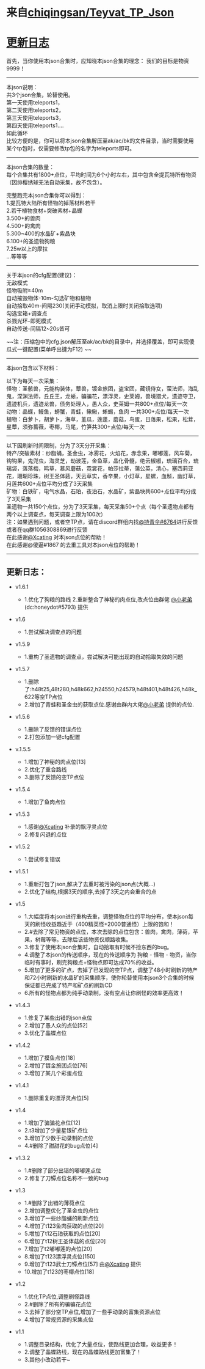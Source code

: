 # 来自[chiqingsan/Teyvat_TP_Json](https://github.com/chiqingsan/Teyvat_TP_Json)

# [更新日志](#更新日志)

首先，当你使用本json合集时，应知晓本json合集的理念：
我们的目标是物资9999！

---
本json说明：   
共3个json合集，轮替使用。   
第一天使用teleports1，   
第二天使用teleports2，   
第三天使用teleports3，   
第四天使用teleports1....   
如此循环   
比较方便的是，你可以将本json合集解压至ak/ac/bk的文件目录，当时需要使用某个tp包时，仅需要修改tp包的名字为teleports即可。

---
本json合集的数量：   
每个合集共有1800+点位，平均时间为6个小时左右，其中包含全提瓦特所有物资（因绯樱绣球无法自动采集，故不包含）。   

完整跑完本json合集你可以得到：   
1.提瓦特大陆所有怪物的掉落材料若干   
2.若干植物食材+突破素材+晶蝶   
3.500+的兽肉   
4.500+的禽肉   
5.300~400的水晶矿+紫晶块   
6.100+的圣遗物狗粮   
7.25w以上的摩拉   
...等等等  

---
关于本json的cfg配置(建议)：   
无敌模式   
怪物吸附≥40m   
自动摧毁物体-10m-勾选矿物和植物   
自动拾取40m-间隔230(关闭手动模拟，取消上限时关闭拾取选项)   
勾选宝箱+调查点   
杀戮光环-即死模式   
自动传送-间隔12~20s皆可   

~~注：压缩包中的cfg.json解压至ak/ac/bk的目录中，并选择覆盖，即可实现傻瓜式一键配置(菜单呼出键为F12)   ~~

---
本json包含以下材料：   

以下为每天一次采集：   
怪物：圣骸兽，元能构装体，蕈兽，镀金旅团，盗宝团，藏镜侍女，萤法师，海乱鬼，深渊法师，丘丘王，龙蜥，骗骗花，漂浮灵，史莱姆，兽境猎犬，遗迹守卫，遗迹机兵，遗迹龙兽，债务处理人，愚人众，史莱姆一共800+点位/每天一次   
动物：晶蝶，鳗鱼，螃蟹，青蛙，鳅鳅，蜥蜴，鱼肉  一共300+点位/每天一次   
植物：白萝卜，胡萝卜，海草，堇瓜，莲蓬，蘑菇，鸟蛋，日落果，松果，松茸，星蕈，须弥蔷薇，枣椰，马尾，竹笋共300+点位/每天一次

---
以下因刷新时间限制，分为了3天分开采集：   
特产/突破素材：纱脂蛹，圣金虫，冰雾花，火焰花，赤念果，嘟嘟莲，风车菊，钩钩果，鬼兜虫，海灵芝，劫波莲，金鱼草，晶化骨髓，绝云椒椒，琉璃百合，琉璃袋，落落梅，鸣草，慕风蘑菇，霓裳花，帕莎拉蒂，蒲公英，清心，塞西莉亚花，珊瑚珍珠，树王圣体菇，天云草实，香辛果，小灯草，星螺，血斛，幽灯草，月莲共600+点位平均分成了3天采集   
矿物：白铁矿，电气水晶，石珀，夜泊石，水晶矿，紫晶块共600+点位平均分成了3天采集   
圣遗物一共150个点位，分为了3天采集，每天采集50+个点（每个圣遗物点都有两个以上调查点，每天调查上限为100次）   
注：如果遇到问题，或者空TP点，请在discord群组内找[@持青伞#6764](https://github.com/chiqingsan)进行反馈或者在qq群1056308869进行反馈   
在此感谢[@Xcating](https://github.com/Xcating) 对本json点位的帮助！   
在此感谢@傻逼#1867 的去重工具对本json点位的帮助！   

---
## 更新日志：   

* v1.6.1
  * 1.优化了狗粮的路线
2.重新整合了神秘的肉点位,改点位由群佬 [@小老弟](https://github.com/honeydot)(dc:honeydot#5793) 提供   

* v1.6
  * 1.尝试解决调查点的问题   

* v1.5.9
  * 1.重构了圣遗物的调查点，尝试解决可能出现的自动拾取失效的问题

* v1.5.7
  * 1.删除了:h48t25,48t280,h48k662,h24550,h24579,h48t401,h48t426,h48k_622等空TP点位
  * 2.增加了青蛙和圣金虫的获取点位.感谢由群内大佬[@小老弟](https://github.com/honeydot) 提供的点位.   

* v1.5.6
  * 1.删除了反馈的错误点位
  * 2.打包添加一键cfg配置   

* v.1.5.5
  * 1.增加了神秘的肉点位[13]
  * 2.优化了重合路线
  * 3.删除了反馈的空TP点位   

* v1.5.4
  * 1.增加了鱼肉点位   

* v1.5.3
  * 1.感谢[@Xcating](https://github.com/Xcating) 补录的飘浮灵点位
  * 2.修复闪退的点位   

* v1.5.2
  * 1.尝试修复错误   

* v1.5.1
  * 1.重新打包了json,解决了去重时被污染的json点(大概...)
  * 2.优化了结构,根据3天的顺序,去掉了3天之内会重合的点   

* v1.5
  * 1.大幅度将本json进行重构去重，调整怪物点位的平均分布，使本json每天的刷怪收益趋近于（400精英怪+2000普通怪）上限的饱和！
  * 2.#去除了常见物资的点位，本次去除的点位包含：兽肉，禽肉，薄荷，苹果，树莓等等。去除后该些物资仅顺路收集。
  * 3.修复了使用本json合集时，自动拾取有时候不捡东西的bug。
  * 4.调整了本json的传送顺序，现在的传送顺序为 狗粮 - 怪物 - 物资，当你临时有事时，刷完狗粮点+怪物点即可达成70%的收益。
  * 5.增加了更多的矿点，去掉了已发现的空TP点，调整了48小时刷新的特产和72小时刷新的水晶矿的采集顺序，使你轮替使用本json3个合集的时候保证都已完成了特产和矿点的刷新CD
  * 6.所有的怪物点都为纯手动录制，没有空点让你刷怪的效率更高效！   

* v1.4.3
  * 1.修复了某些出错的json点位
  * 2.增加了愚人众的点位[52]
  * 3.优化了晶蝶点位   

* v1.4.2
  * 1.增加了摸鱼点位[18]
  * 2.增加了镀金旅团点位[76]
  * 3.增加了某几个彩蛋点位   

* v1.4.1
  * 1.删除重复的漂浮灵点位[5]   

* v1.4
  * 1.增加了骗骗花点位[12]
  * 2.t3增加了少量星银矿点位
  * 3.增加了少数手动录制的点位
  * 4.#删除了甜甜花的bug点位[4]   

* v1.3.2
  * 1.#删除了部分出错的嘟嘟莲点位
  * 2.修复了刀镡点位名称不一致的bug   

* v1.3
  * 1.#删除了出错的薄荷点位
  * 2.增加调整优化了圣金虫的点位
  * 3.增加了一些纱脂蛹的刷新点位
  * 4.增加了t123鱼肉获取的点位[20]
  * 5.增加了t12石珀获取的点位[20]
  * 6.增加了t12树王圣体菇的点位[20]
  * 7.增加了t2嘟嘟莲的点位[20]
  * 8.增加了t123漂浮灵点位[150]
  * 9.增加了t123武士刀镡点位[57] 由[@Xcating](https://github.com/Xcating) 提供
  * 10.增加了t123的枣椰点位[18]   

* v1.2
  * 1.优化TP点位,调整刷怪路线
  * 2.#删除了所有的骗骗花点位
  * 3.去掉了部分空TP点位,增加了一些手动录的富集资源点位
  * 4.增加了常规资源的采集点位   

* v1.1  
  * 1.调整目录结构，优化了大量点位，使路线更加合理，收益更多！
  * 2.调整了晶蝶路线，现在的晶蝶路线更加富集了！
  * 3.其他小改动若干~